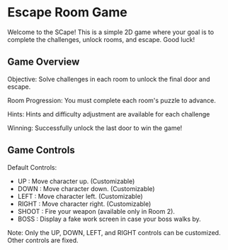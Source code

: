 Escape Room Game
================

Welcome to the SCape! This is a simple 2D game where your goal is to complete the challenges, unlock rooms, and escape. Good luck!


Game Overview
----------

Objective:
   Solve challenges in each room to unlock the final door and escape.

Room Progression:
   You must complete each room's puzzle to advance.

Hints:
   Hints and difficulty adjustment are available for each challenge

Winning:
   Successfully unlock the last door to win the game!


Game Controls
-------------

Default Controls:
  - UP        : Move character up. (Customizable)
  - DOWN      : Move character down. (Customizable)
  - LEFT      : Move character left. (Customizable)
  - RIGHT     : Move character right. (Customizable)
  - SHOOT     : Fire your weapon (available only in Room 2).
  - BOSS      : Display a fake work screen in case your boss walks by.

Note: Only the UP, DOWN, LEFT, and RIGHT controls can be customized. Other controls are fixed.